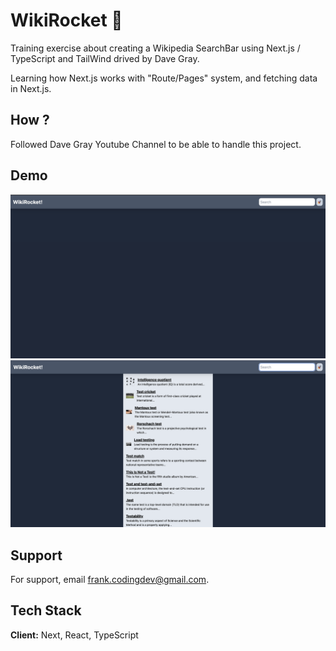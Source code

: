 # WikiRocket 🚀

Training exercise about creating a Wikipedia SearchBar using Next.js / TypeScript and TailWind drived by Dave Gray.

Learning how Next.js works with "Route/Pages" system, and fetching data in Next.js.

## How ?

Followed Dave Gray Youtube Channel to be able to handle this project.

## Demo

![WikiRocket](app/assets/wiki-rocket.png)
![WikiRocket](app/assets/wiki-rocket2.png)

## Support

For support, email frank.codingdev@gmail.com.

## Tech Stack

**Client:** Next, React, TypeScript
